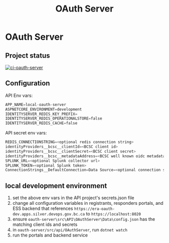 ﻿---
title: OAuth Server
description: OAuth Server
---
# OAuth Server


## Project status

[![ci-oauth-server](https://github.com/bcgov/embc-ess-mod/actions/workflows/ci-oauth-server.yml/badge.svg)](https://github.com/bcgov/embc-ess-mod/actions/workflows/ci-oauth-server.yml)

## Configuration

API Env vars:
```s
APP_NAME=local-oauth-server
ASPNETCORE_ENVIRONMENT=development
IDENTITYSERVER_REDIS_KEY_PREFIX=
IDENTITYSERVER_REDIS_OPERATIONALSTORE=false
IDENTITYSERVER_REDIS_CACHE=false
```

API secret env vars:

```s
REDIS_CONNECTIONSTRING=<optional redis connection string>
identityProviders__bcsc__clientId=<BCSC client id>
identityProviders__bcsc__clientSecret=<BCSC client secret>
identityProviders__bcsc__metadataAddress=<BCSC well known oidc metadata endpoint url>
SPLUNK_URL=<optional Splunk collector url>
SPLUNK_TOKEN=<optional Splunk token>
ConnectionStrings__DefaultConnection=Data Source=<optional connection string for IdentityServer4 database>
```

## local development environment

1. set the above env vars in the API project's secrets.json file
2. change all configuration variables in registrants, responders portals, and ESS backend that references `https://era-oauth-dev.apps.silver.devops.gov.bc.ca` to `https://localhost:8020`
3. ensure `oauth-server\src\API\OAuthServer\Data\config.json` has the matching client ids and secrets
4. in `oauth-server/src/api/OAuthServer`, run `dotnet watch`
5. run the portals and backend service

